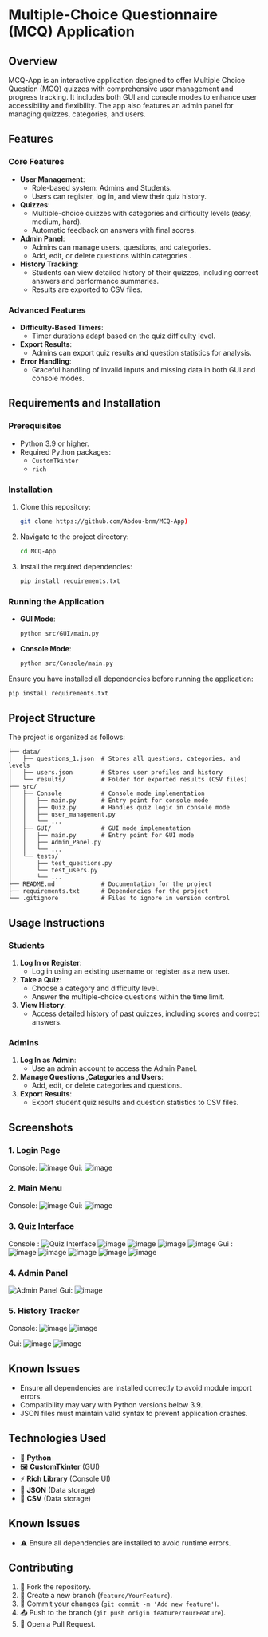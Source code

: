 # Multiple-Choice Questionnaire (MCQ) Application

## Overview

MCQ-App is an interactive application designed to offer Multiple Choice Question (MCQ) quizzes with comprehensive user management and progress tracking. It includes both GUI and console modes to enhance user accessibility and flexibility. The app also features an admin panel for managing quizzes, categories, and users.

## Features

### Core Features
- **User Management**: 
  - Role-based system: Admins and Students.
  - Users can register, log in, and view their quiz history.
- **Quizzes**:
  - Multiple-choice quizzes with categories and difficulty levels (easy, medium, hard).
  - Automatic feedback on answers with final scores.
- **Admin Panel**:
  - Admins can manage users, questions, and categories.
  - Add, edit, or delete questions within categories .
- **History Tracking**:
  - Students can view detailed history of their quizzes, including correct answers and performance summaries.
  - Results are exported to CSV files.

### Advanced Features
- **Difficulty-Based Timers**:
  - Timer durations adapt based on the quiz difficulty level.
- **Export Results**:
  - Admins can export quiz results and question statistics for analysis.
- **Error Handling**:
  - Graceful handling of invalid inputs and missing data in both GUI and console modes.

## Requirements and Installation

### Prerequisites
- Python 3.9 or higher.
- Required Python packages:
  - `CustomTkinter`
  - `rich`

### Installation
1. Clone this repository:
   ```bash
   git clone https://github.com/Abdou-bnm/MCQ-App)
   ```
2. Navigate to the project directory:
   ```bash
   cd MCQ-App
   ```
3. Install the required dependencies:
   ```bash
   pip install requirements.txt
   ```

### Running the Application
- **GUI Mode**:
  ```bash
  python src/GUI/main.py
  ```

- **Console Mode**:
  ```bash
  python src/Console/main.py
  ```

Ensure you have installed all dependencies before running the application:
```bash
pip install requirements.txt
```

## Project Structure

The project is organized as follows:

```
├── data/
│   ├── questions_1.json  # Stores all questions, categories, and levels
│   ├── users.json        # Stores user profiles and history
│   └── results/          # Folder for exported results (CSV files)
├── src/
│   ├── Console           # Console mode implementation
│   │   ├── main.py       # Entry point for console mode
│   │   ├── Quiz.py       # Handles quiz logic in console mode
│   │   ├── user_management.py
│   │   └── ...
│   ├── GUI/              # GUI mode implementation
│   │   ├── main.py       # Entry point for GUI mode
│   │   ├── Admin_Panel.py
│   │   └── ...
│   └── tests/        
│       ├── test_questions.py
│       └── test_users.py
│       └── ...
├── README.md             # Documentation for the project
├── requirements.txt      # Dependencies for the project
└── .gitignore            # Files to ignore in version control
```

## Usage Instructions

### Students
1. **Log In or Register**:
   - Log in using an existing username or register as a new user.
2. **Take a Quiz**:
   - Choose a category and difficulty level.
   - Answer the multiple-choice questions within the time limit.
3. **View History**:
   - Access detailed history of past quizzes, including scores and correct answers.

### Admins
1. **Log In as Admin**:
   - Use an admin account to access the Admin Panel.
2. **Manage Questions ,Categories and Users**:
   - Add, edit, or delete categories and questions.
3. **Export Results**:
   - Export student quiz results and question statistics to CSV files.

## Screenshots

### 1. Login Page
Console:
![image](https://github.com/user-attachments/assets/dc95a876-97cb-4f15-9cb8-c3f4ec5d9fec)
Gui:
![image](https://github.com/user-attachments/assets/70285d02-989a-4732-b5d4-7507926079a4)

### 2. Main Menu
Console:
![image](https://github.com/user-attachments/assets/0d348f5e-63bd-4cbe-bec0-6a207ac9b34e)
Gui:
![image](https://github.com/user-attachments/assets/417d1d62-8b79-4ba2-a4e3-a032765e30ba)

### 3. Quiz Interface
Console :
![Quiz Interface](path/to/quiz_screenshot.png)
![image](https://github.com/user-attachments/assets/3420c662-e1ff-4650-b92a-f1e9abde3e4b)
![image](https://github.com/user-attachments/assets/ab9611cc-ac14-4be7-9f4e-a23755f870b1)
![image](https://github.com/user-attachments/assets/9c62ad25-c0c1-4eca-9036-76ab2a809b30)
![image](https://github.com/user-attachments/assets/95582028-5cd8-4230-bcb6-ca3cd31d1a84)
Gui :
![image](https://github.com/user-attachments/assets/4d890747-f7fc-4a1d-b664-19994c69dcb6)
![image](https://github.com/user-attachments/assets/1632727f-47b6-4590-93df-832a360ceaad)
![image](https://github.com/user-attachments/assets/5ae8d28d-b0fd-461e-8f4b-9b3b6dab45c9)
![image](https://github.com/user-attachments/assets/1889e31f-c58d-4bf2-98ac-1299d311eb80)
![image](https://github.com/user-attachments/assets/7af55b42-0106-4601-9b1f-d08347ad60cb)


### 4. Admin Panel
![Admin Panel](path/to/admin_screenshot.png)
Gui:
![image](https://github.com/user-attachments/assets/4464feca-474f-4850-83c0-efe0e8e26225)

### 5. History Tracker
Console:
![image](https://github.com/user-attachments/assets/87e624d2-8458-423d-97f1-0a69bf6637bb)
![image](https://github.com/user-attachments/assets/706d1329-5ad4-4ae3-ad5d-2ade99531e43)

Gui:
![image](https://github.com/user-attachments/assets/a6027268-a5cf-4e2f-9501-d59fab159177)
![image](https://github.com/user-attachments/assets/e52bef5a-6812-49d6-83bf-1a6910331c8f)



## Known Issues
- Ensure all dependencies are installed correctly to avoid module import errors.
- Compatibility may vary with Python versions below 3.9.
- JSON files must maintain valid syntax to prevent application crashes.
  
## Technologies Used

- 🐍 **Python**&#x20;
- 🖼️ **CustomTkinter** (GUI)&#x20;
- ⚡ **Rich Library** (Console UI)&#x20;
- 📄 **JSON** (Data storage)
- 📄 **CSV** (Data storage) 


## Known Issues

- ⚠️ Ensure all dependencies are installed to avoid runtime errors.

## Contributing

1. 🍴 Fork the repository.
2. 🌿 Create a new branch (`feature/YourFeature`).
3. 💾 Commit your changes (`git commit -m 'Add new feature'`).
4. 📤 Push to the branch (`git push origin feature/YourFeature`).
5. 🔀 Open a Pull Request.


   



